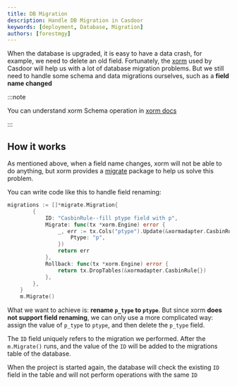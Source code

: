 ```yaml
---
title: DB Migration
description: Handle DB Migration in Casdoor
keywords: [deployment, Database, Migration]
authors: [forestmgy]
---
```


When the database is upgraded, it is easy to have a data crash, for example, we need to delete an old field.  Fortunately, the [xorm](https://xorm.io/) used by Casdoor will help us with a lot of database migration problems. But we still need to handle some schema and data migrations ourselves, such as a **field name changed**

:::note

You can understand xorm Schema operation in [xorm docs](https://xorm.io/docs/chapter-03/readme/)

:::

## How it works

As mentioned above, when a field name changes, xorm will not be able to do anything, but xorm provides a [migrate](https://gitea.com/xorm/xorm/src/branch/master/migrate) package to help us solve this problem.

You can write code like this to handle field renaming:

```go
migrations := []*migrate.Migration{
        {
            ID: "CasbinRule--fill ptype field with p",
            Migrate: func(tx *xorm.Engine) error {
                _, err := tx.Cols("ptype").Update(&xormadapter.CasbinRule{
                    Ptype: "p",
                })
                return err
            },
            Rollback: func(tx *xorm.Engine) error {
                return tx.DropTables(&xormadapter.CasbinRule{})
            },
        },
    }
    m.Migrate()
```

What we want to achieve is: **rename `p_type` to `ptype`**. But since xorm **does not support field renaming**, we can only use a more complicated way: assign the value of `p_type` to `ptype`, and then delete the `p_type` field.

The `ID` field uniquely refers to the migration we performed. After the `m.Migrate()` runs, and the value of the `ID` will be added to the migrations table of the database.

When the project is started again, the database will check the existing `ID` field in the table and will not perform operations with the same `ID`
